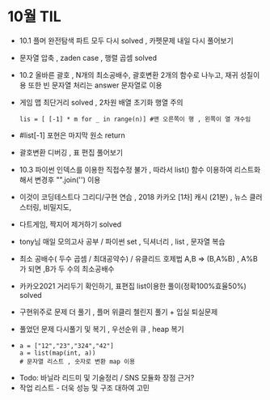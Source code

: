 # 10월 TIL
- 10.1 플머 완전탐색 파트 모두 다시 solved , 카펫문제 내일 다시 풀어보기

- 문자열 압축 , zaden case ,  행렬 곱셈 solved

- 10.2 올바른 괄호 , N개의 최소공배수, 괄호변환 2개의 함수로 나누고, 재귀 성질이용 또한 빈 문자열 처리는 answer 문자열로 이용

- 게임 맵 최단거리 solved , 2차원 배열 초기화 행열 주의

  ```phython
  lis = [ [-1] * m for _ in range(n)] #맨 오른쪽이 행 , 왼쪽이 열 개수임
  ```

- #list[-1] 포현은 마지막 원소 return

- 괄호변환 디버깅 , 표 편집 풀어보기

- 10.3 파이썬 인덱스를 이용한 직접수정 불가 , 따라서 list() 함수 이용하여 리스트화해서 변경후 "".join('') 이용

- 이것이 코딩테스트다 그리디/구현 연습 , 2018 카카오 [1차] 캐시 (21분) , 뉴스 클러스터링, 비밀지도, 

- 다트게임, 짝지어 제거하기 solved

- tony님 매일 모의고사 공부 / 파이썬 set , 딕셔너리 , list , 문자열 복습

- 최소 공배수( 두수 곱셈 / 최대공약수) / 유클리드 호제법 A,B => (B,A%B) , A%B가 되면 ,B가 두 수의 최소공배수

- 카카오2021 거리두기 확인하기, 표편집 list이용한 풀이(정확100%효율50%) solved

- 구현위주로 문제 더 풀기 , 플머 위클리 첼린지 풀기 + 입실 퇴실문제

- 풀었던 문제 다시풀기 및 복기 , 우선순위 큐 , heap 복기

- ```phython
  a = ["12","23","324","42"]
  a = list(map(int, a))
  # 문자열 리스트 , 숫자로 변환 map 이용
  ```

* Todo: 바닐라 리드미 및 기술정리 / SNS 모듈화 장점 근거?
* 작업 리스트 - 더욱 성능 및 구조 대하여 고민
